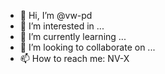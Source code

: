 - 👋 Hi, I’m @vw-pd
- 👀 I’m interested in ...
- 🌱 I’m currently learning ...
- 💞️ I’m looking to collaborate on ...
- 📫 How to reach me: NV-X

<!---
vw-pd/vw-pd is a ✨ special ✨ repository because its `README.md` (this file) appears on your GitHub profile.
You can click the Preview link to take a look at your changes.
--->
